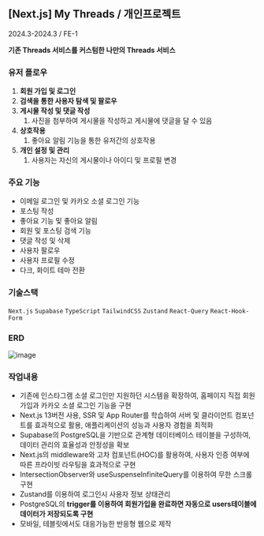 ## [Next.js] My Threads / 개인프로젝트

2024.3-2024.3 / FE-1

 **기존 Threads 서비스를 커스텀한 나만의 Threads 서비스**



### **유저** 플로우

1. **회원 가입 및 로그인**
2. **검색을 통한 사용자 탐색 및 팔로우**
3. **게시물 작성 및 댓글 작성**
    1. 사진을 첨부하여 게시물을 작성하고 게시물에 댓글을 달 수 있음
4. **상호작용**
    1. 좋아요 알림 기능을 통한 유저간의 상호작용
5. **개인 설정 및 관리**
    1. 사용자는 자신의 게시물이나 아이디 및 프로필 변경
  

### 주요 기능

- 이메일 로그인 및 카카오 소셜 로그인 기능
- 포스팅 작성
- 좋아요 기능 및 좋아요 알림
- 회원 및 포스팅 검색 기능
- 댓글 작성 및 삭제
- 사용자 팔로우
- 사용자 프로필 수정
- 다크, 화이트 테마 전환

 ### 기술스택
`Next.js` `Supabase` `TypeScript` `TailwindCSS` `Zustand` 
`React-Query` `React-Hook-Form`

### ERD
![image](https://github.com/osw6858/My-Threads/assets/107461545/5394853e-79e3-44ca-85ca-01d48ba6f5b0)

### 작업내용

- 기존에 인스타그램 소셜 로그인만 지원하던 시스템을 확장하여, 홈페이지 직접 회원가입과 카카오 소셜 로그인 기능을 구현
- Next.js 13버전 사용, SSR 및 App Router를 학습하여 서버 및 클라이언트 컴포넌트를 효과적으로 활용, 애플리케이션의 성능과 사용자 경험을 최적화
- Supabase의 PostgreSQL을 기반으로 관계형 데이터베이스 테이블을 구성하여, 데이터 관리의 효율성과 안정성을 확보
- Next.js의 middleware와 고차 컴포넌트(HOC)를 활용하여, 사용자 인증 여부에 따른 프라이빗 라우팅을 효과적으로 구현
- IntersectionObserver와 useSuspenseInfiniteQuery를 이용하여 무한 스크롤 구현
- Zustand를 이용하여 로그인시 사용자 정보 상태관리
- PostgreSQL의 **trigger를 이용하여 회원가입을 완료하면 자동으로 users테이블에 데이터가 저장되도록 구현**
- 모바일, 테블릿에서도 대응가능한 반응형 웹으로 제작




